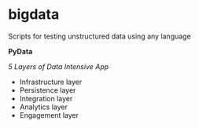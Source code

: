 bigdata
=======

Scripts for testing unstructured data using any language

**PyData**


*5 Layers of Data Intensive App*
* Infrastructure layer
* Persistence layer
* Integration layer
* Analytics layer
* Engagement layer

